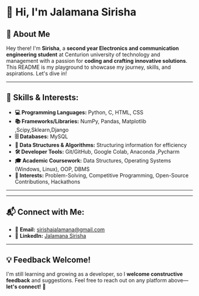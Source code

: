 # 👋 Hi, I'm **Jalamana Sirisha**

## 📌 About Me
Hey there! I'm **Sirisha**, a **second year Electronics and communication engineering student** at Centurion university of technology and management with a passion for **coding and crafting innovative solutions**. This README is my playground to showcase my journey, skills, and aspirations. Let's dive in!

---
## 🚀 Skills & Interests:

- **💻 Programming Languages:** Python, C, HTML, CSS  
- **📚 Frameworks/Libraries:**  NumPy, Pandas, Matplotlib ,Scipy,Sklearn,Django
- **🗄️ Databases:** MySQL 
- **🧩 Data Structures & Algorithms:** Structuring information for efficiency  
- **🛠️ Developer Tools:** Git/GitHub, Google Colab,  Anaconda ,Pycharm 
- **🎓 Academic Coursework:** Data Structures, Operating Systems (Windows, Linux), OOP, DBMS  
- **🎯 Interests:** Problem-Solving, Competitive Programming, Open-Source Contributions, Hackathons  

---

---
## 📬 Connect with Me:

- 📧 **Email:** sirishajalamana@gmail.com 
- 💼 **LinkedIn:** [Jalamana Sirisha](www.linkedin.com/in/jalamana-sirisha-46307131a)    

---
## 💡 Feedback Welcome!
I'm still learning and growing as a developer, so I **welcome constructive feedback** and suggestions. Feel free to reach out on any platform above—**let's connect!** 🚀
